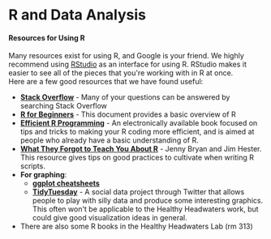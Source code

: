 # R and Data Analysis

#### Resources for Using R
Many resources exist for using R, and Google is your friend. We highly recommend using [RStudio](https://www.rstudio.com/products/rstudio/download/) as an interface for using R. RStudio makes it easier to see all of the pieces that you're working with in R at once.   
Here are a few good resources that we have found useful:  
* [**Stack Overflow**](https://stackoverflow.com/questions/tagged/r) - Many of your questions can be answered by searching Stack Overflow
* [**R for Beginners**](https://cran.r-project.org/doc/contrib/Paradis-rdebuts_en.pdf) - This document provides a basic overview of R
* [**Efficient R Programming**](https://csgillespie.github.io/efficientR/index.html) - An electronically available book focused on tips and tricks to making your R coding more efficient, and is aimed at people who already have a basic understanding of R.
* [**What They Forgot to Teach You About R**](https://whattheyforgot.org/index.html) - Jenny Bryan and Jim Hester. This resource gives tips on good practices to cultivate when writing R scripts.
* **For graphing**: 
  * [**ggplot cheatsheets**](https://www.rstudio.com/wp-content/uploads/2015/03/ggplot2-cheatsheet.pdf)
  * [**TidyTuesday**](https://nsgrantham.shinyapps.io/tidytuesdayrocks/) - A social data project through Twitter that allows people to play with silly data and produce some interesting graphics. This often won't be applicable to the Healthy Headwaters work, but could give good visualization ideas in general.
* There are also some R books in the Healthy Headwaters Lab (rm 313)
